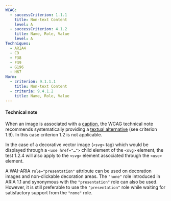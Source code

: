 ```yaml
---
WCAG:
  - successCriterion: 1.1.1
    title: Non-text Content
    level: A
  - successCriterion: 4.1.2
    title: Name, Role, Value
    level: A
Techniques:
  - ARIA4
  - C9
  - F38
  - F39
  - G196
  - H67
Norm:
  - criterion: 9.1.1.1
    title: Non-text Content
  - criteria: 9.4.1.2
    title: Name, Role, Value
---
```


#### Technical note

When an image is associated with a [caption](#image-caption), the WCAG technical note recommends systematically providing a [textual alternative](#textual-image-alternative) (see criterion 1.9). In this case criterion 1.2 is not applicable.

In the case of a decorative vector image (`<svg>` tag) which would be displayed through a `<use href="…">` child element of the `<svg>` element, the test 1.2.4 will also apply to the `<svg>` element associated through the `<use>` element.

A WAI-ARIA `role="presentation"` attribute can be used on decoration images and non-clickable decoration areas. The `"none"` role introduced in ARIA 1.1 and synonymous with the `"presentation"` role can also be used. However, it is still preferable to use the `"presentation"` role while waiting for satisfactory support from the `"none"` role.
